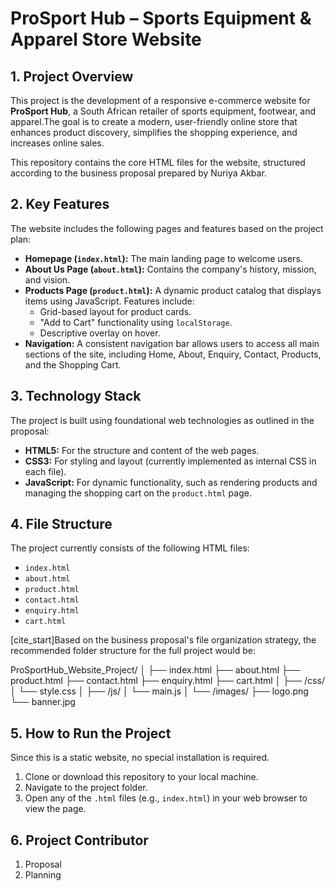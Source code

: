 

# ProSport Hub – Sports Equipment & Apparel Store Website

## 1\. Project Overview

This project is the development of a responsive e-commerce website for **ProSport Hub**, a South African retailer of sports equipment, footwear, and apparel.The goal is to create a modern, user-friendly online store that enhances product discovery, simplifies the shopping experience, and increases online sales.

This repository contains the core HTML files for the website, structured according to the business proposal prepared by Nuriya Akbar.



## 2\. Key Features

The website includes the following pages and features based on the project plan:

  * **Homepage (`index.html`):** The main landing page to welcome users.
  * **About Us Page (`about.html`):** Contains the company's history, mission, and vision.
  * **Products Page (`product.html`):** A dynamic product catalog that displays items using JavaScript. Features include:
      * Grid-based layout for product cards.
      * "Add to Cart" functionality using `localStorage`.
      * Descriptive overlay on hover.
  * **Navigation:** A consistent navigation bar allows users to access all main sections of the site, including Home, About, Enquiry, Contact, Products, and the Shopping Cart.



## 3\. Technology Stack

The project is built using foundational web technologies as outlined in the proposal:

  * **HTML5:** For the structure and content of the web pages.
  * **CSS3:** For styling and layout (currently implemented as internal CSS in each file).
  * **JavaScript:** For dynamic functionality, such as rendering products and managing the shopping cart on the `product.html` page.



## 4\. File Structure

The project currently consists of the following HTML files:

  * `index.html`
  * `about.html`
  * `product.html`
  *  `contact.html`
  *  `enquiry.html`
  *  `cart.html`
 

[cite\_start]Based on the business proposal's file organization strategy, the recommended folder structure for the full project would be:


ProSportHub_Website_Project/
│
├── index.html
├── about.html
├── product.html
├── contact.html
├── enquiry.html
├── cart.html
│
├── /css/
│   └── style.css
│
├── /js/
│   └── main.js
│
└── /images/
    ├── logo.png
    └── banner.jpg




## 5\. How to Run the Project

Since this is a static website, no special installation is required.

1.  Clone or download this repository to your local machine.
2.  Navigate to the project folder.
3.  Open any of the `.html` files (e.g., `index.html`) in your web browser to view the page.



## 6\. Project Contributor

1. Proposal
2. Planning
